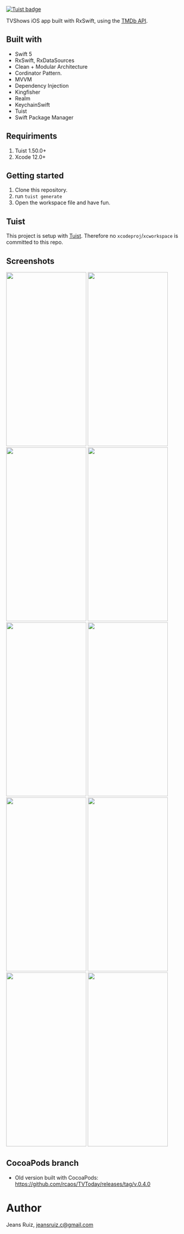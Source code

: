 [![Tuist badge](https://img.shields.io/badge/Powered%20by-Tuist-blue)](https://tuist.io)

TVShows iOS app built with RxSwift, using the [TMDb API](https://www.themoviedb.org/).

## Built with
- Swift 5
- RxSwift, RxDataSources
- Clean + Modular Architecture
- Cordinator Pattern.
- MVVM
- Dependency Injection
- Kingfisher
- Realm
- KeychainSwift
- Tuist
- Swift Package Manager

## Requiriments
1. Tuist 1.50.0+
2. Xcode 12.0+

## Getting started

1. Clone this repository.
2. run `tuist generate`
3. Open the workspace file and have fun.


## Tuist
This project is setup with [Tuist](https://tuist.io). Therefore no `xcodeproj`/`xcworkspace` is committed to this repo.







## Screenshots
<p>
<img src="https://github.com/rcaos/TVToday/blob/master/Screens/Screen 101.png" width="215" height="466">
<img src="https://github.com/rcaos/TVToday/blob/master/Screens/Screen 102.png" width="215" height="466">
<img src="https://github.com/rcaos/TVToday/blob/master/Screens/Screen 103.png" width="215" height="466">
<img src="https://github.com/rcaos/TVToday/blob/master/Screens/Screen 103-2.png" width="215" height="466">
<img src="https://github.com/rcaos/TVToday/blob/master/Screens/Screen 104.png" width="215" height="466">
<img src="https://github.com/rcaos/TVToday/blob/master/Screens/Screen 105.png" width="215" height="466">
<img src="https://github.com/rcaos/TVToday/blob/master/Screens/Screen 106.png" width="215" height="466">
<img src="https://github.com/rcaos/TVToday/blob/master/Screens/Screen 107.png" width="215" height="466">
<img src="https://github.com/rcaos/TVToday/blob/master/Screens/Screen 108.png" width="215" height="466">
<img src="https://github.com/rcaos/TVToday/blob/master/Screens/Screen 109.png" width="215" height="466">
</p>

## CocoaPods branch
- Old version built with CocoaPods: https://github.com/rcaos/TVToday/releases/tag/v.0.4.0

# Author
Jeans Ruiz, jeansruiz.c@gmail.com
